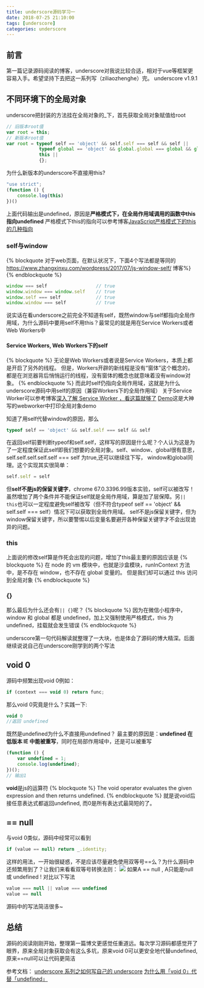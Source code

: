 ```yaml
---
title: underscore源码学习一
date: 2018-07-25 21:10:00
tags: [underscore]
categories: underscore
---
```

## 前言
第一篇记录源码阅读的博客，underscore对我说比较合适，相对于vue等框架更容易入手。希望坚持下去把这一系列写（ziliaozhenghe）完。
underscore v1.9.1
## 不同环境下的全局对象
underscore把封装的方法挂在全局对象的_下，首先获取全局对象赋值给root
```javascript
// 旧版本root值
var root = this;
// 新版本root值
var root = typeof self == 'object' && self.self === self && self ||
            typeof global == 'object' && global.global === global && global ||
            this ||
            {};
```
为什么新版本的underscore不直接用this?
```javascript
"use strict";
(function () {
    console.log(this)
})()
```
上面代码输出是undefined，原因是**严格模式下，在全局作用域调用的函数中this指向undefined**
严格模式下this的指向可以参考博客[JavaScript严格模式下的this的几种指向](https://segmentfault.com/a/1190000010108912)
### self与window
{% blockquote 对于web页面，在默认状况下，下面4个写法都是等同的 https://www.zhangxinxu.com/wordpress/2017/07/js-window-self/ 博客%}
{% endblockquote %}
```javascript
window === self                  // true
window.window === window.self    // true
window.self === self             // true
window.window === self           // true
```
说实话在看underscore之前完全不知道有self，既然window与self都指向全局作用域，为什么源码中要用self不用this？最常见的就是用在Service Workers或者Web Workers中
#### Service Workers, Web Workers下的self
{% blockquote %}
无论是Web Workers或者说是Service Workers，本质上都是开启了另外的线程。
但是，Workers开辟的新线程是没有“窗体”这个概念的，都是在浏览器背后悄悄运行的线程，没有窗体的概念也就意味着没有window对象。
{% endblockquote %}
而此时self仍指向全局作用域，这就是为什么underscore源码中用self的原因（兼容Workers下的全局作用域）
关于Service Worker可以参考博客[深入了解 Service Worker ，看这篇就够了](https://zhuanlan.zhihu.com/p/27264234)
[Demo](https://github.com/mqyqingfeng/Blog/tree/master/demos/web-worker)这是大神写的webworker中打印全局对象demo

知道了用self代替window的原因，那么
```javascript
typeof self == 'object' && self.self === self && self
```
在返回self前要判断typeof和self.self，这样写的原因是什么呢？个人认为这是为了一定程度保证此self即我们想要的全局对象。self、window、global很有意思，self.self.self.self.self === self 为true,还可以继续往下写， window和global同理。这个实现其实很简单：
```javascript
self.self = self
```
但**self不是js的保留关键字**，chrome 67.0.3396.99版本实验，self可以被改写！虽然增加了两个条件并不能保证self就是全局作用域，算是加了层保障。另`|| this`也可以一定程度避免self被改写（但不符合typeof self == 'object' && self.self === self）情况下可以获取到全局作用域。
self不是js保留关键字，但为window保留关键字，所以要警惕以后变量名要避开各种保留关键字才不会出现诡异的问题。
### this
上面说的修改self算是作死会出现的问题，增加了this最主要的原因应该是
{% blockquote %}
在 node 的 vm 模块中，也就是沙盒模块，runInContext 方法中，是不存在 window，也不存在 global 变量的。
但是我们却可以通过 this 访问到全局对象
{% endblockquote %}

### {}
那么最后为什么还会有`|| {}`呢？
{% blockquote %}
因为在微信小程序中，window 和 global 都是 undefined，加上又强制使用严格模式，this 为 undefined，挂载就会发生错误
{% endblockquote %}

underscore第一句代码解读就整理了一大块，也是体会了源码的博大精深。后面继续说说自己在underscore刚学到的两个写法
## void 0
源码中频繁出现void 0例如：
```javascript
if (context === void 0) return func;
```
那么void 0究竟是什么？实践一下:
```javascript
void 0
//返回 undefined
```
既然是undefined为什么不直接用undefined？
最主要的原因是：**undefined 在低版本 IE 中能被重写**，同时在局部作用域中，还是可以被重写
```javascript
(function () {
	var undefined = 1;
	console.log(undefined);
})();
// 输出1
```
**void**是js的运算符
{% blockquote %}
The void operator evaluates the given expression and then returns undefined.
{% endblockquote %}
就是说void后接任意表达式都返回undefined, 而0是所有表达式最简短的了。

## == null
与void 0类似，源码中经常可以看到
```javascript
if (value == null) return _.identity;
```
这样的用法，一开始很疑惑，不是应该尽量避免使用双等号==么？为什么源码中还频繁用到了？让我们来看看双等号转换法则：
![](/images/==.png)
如果A == null , A只能是null 或 undefined !
对比以下写法
```javascript
value === null || value === undefined
value == null
```
源码中的写法简洁很多~

## 总结
源码的阅读刚刚开始，整理第一篇博文更感觉任重道远。每次学习源码都感觉开了眼界，原来全局对象获取会有这么多坑，原来void 0可以更安全地代替undefined, 原来==null可以让代码更简洁

参考文档：
[underscore 系列之如何写自己的 underscore](https://github.com/mqyqingfeng/Blog/issues/56)
[为什么用「void 0」代替「undefined」](https://github.com/hanzichi/underscore-analysis/issues/1)
